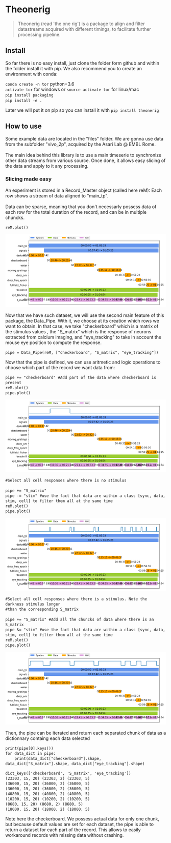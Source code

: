 # Theonerig
> Theonerig (read 'the one rig') is a package to align and filter datastreams acquired with different timings, to facilitate further processing pipeline.


## Install

So far there is no easy install, just clone the folder form github and within the folder install it with pip. We also recommend you to create an environment with conda:

`conda create -n tor` python=3.6<br>
`activate tor` for windows or `source activate tor` for linux/mac<br>
`pip install packaging`<br>
`pip install -e .`<br>

Later we will put it on pip so you can install it with `pip install theonerig`

## How to use

Some example data are located in the "files" folder. We are gonna use data from the subfolder "vivo_2p", acquired by the Asari Lab @ EMBL Rome.<br><br>The main idea behind this library is to use a main timeserie to synchronize other data streams from various source. Once done, it allows easy slicing of the data and apply to it any processing.

### Slicing made easy

An experiment is stored in a Record_Master object (called here reM): Each row shows a stream of data aligned to "main_tp". <br><br>Data can be sparse, meaning that you don't necessarly possess data of each row for the total duration of the record, and can be in multiple chuncks.

```
reM.plot()
```


![png](docs/images/output_8_0.png)


Now that we have such dataset, we will use the second main feature of this package, the Data_Pipe. With it, we choose at its creation which rows we want to obtain. In that case, we take "checkerboard" which is a matrix of the stimulus values , the "S_matrix" which is the response of neurons extracted from calcium imaging, and "eye_tracking" to take in account the mouse eye position to compute the response.

```
pipe = Data_Pipe(reM, ["checkerboard", "S_matrix", "eye_tracking"])
```

Now that the pipe is defined, we can use aritmetic and logic operations to choose which part of the record we want data from:

```
pipe += "checkerboard" #Add part of the data where checkerboard is present
reM.plot()
pipe.plot()
```


![png](docs/images/output_12_0.png)


```
#Select all cell responses where there is no stimulus

pipe += "S_matrix" 
pipe -= "stim" #use the fact that data are within a class [sync, data, stim, cell] to filter them all at the same time
reM.plot()
pipe.plot()
```


![png](docs/images/output_13_0.png)


```
#Select all cell responses where there is a stimulus. Note the darkness stimulus longer 
#than the corresponding S_matrix

pipe += "S_matrix" #Add all the chuncks of data where there is an S_matrix
pipe &= "stim" #use the fact that data are within a class [sync, data, stim, cell] to filter them all at the same time
reM.plot()
pipe.plot()
```


![png](docs/images/output_14_0.png)


Then, the pipe can be iterated and return each separated chunk of data as a dictionnary containg each data selected

```
print(pipe[0].keys())
for data_dict in pipe:
    print(data_dict["checkerboard"].shape, data_dict["S_matrix"].shape, data_dict["eye_tracking"].shape)
```

    dict_keys(['checkerboard', 'S_matrix', 'eye_tracking'])
    (23303, 15, 20) (23303, 2) (23303, 5)
    (36000, 15, 20) (36000, 2) (36000, 5)
    (36000, 15, 20) (36000, 2) (36000, 5)
    (40800, 15, 20) (40800, 2) (40800, 5)
    (10200, 15, 20) (10200, 2) (10200, 5)
    (8680, 15, 20) (8680, 2) (8680, 5)
    (18000, 15, 20) (18000, 2) (18000, 5)
    

Note here the checkerboard. We possess actual data for only one chunk, but because default values are set for each dataset, the pipe is able to return a dataset for each part of the record. This allows to easily workaround records with missing data without crashing.
